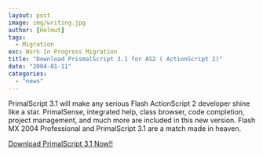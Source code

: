 ```yaml
---
layout: post
image: img/writing.jpg
author: [Helmut]
tags:
  - Migration
exc: Work In Progress Migration
title: "Download PrismalScript 3.1 for AS2 ( ActionScript 2)"
date: "2004-01-11"
categories: 
  - "news"
---
```


PrimalScript 3.1 will make any serious Flash ActionScript 2 developer shine like a star. PrimalSense, integrated help, class browser, code completion, project management, and much more are included in this new version. Flash MX 2004 Professional and PrimalScript 3.1 are a match made in heaven.

[Download PrimalScript 3.1 Now!!](http://www.sapien.com/primalscript31.aspx "Download PrimalsCript3.1 Now")

